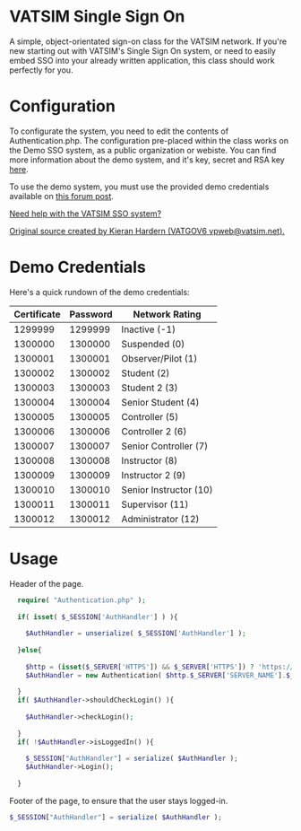 # VATSIM Single Sign On

A simple, object-orientated sign-on class for the VATSIM network. If you're new starting out with VATSIM's Single Sign On system, or need to easily embed SSO into your already written application, this class should work perfectly for you.

# Configuration

To configurate the system, you need to edit the contents of Authentication.php. The configuration pre-placed within the class works on the Demo SSO system, as a public organization or webiste. You can find more information about the demo system, and it's key, secret and RSA key [here](https://forums.vatsim.net/viewtopic.php?t=65319 "VATSIM Forums - New Demo Credentials").

To use the demo system, you must use the provided demo credentials available on [this forum post](https://forums.vatsim.net/viewtopic.php?t=64909 "VATSIM Forums - BETA Details"). 

[Need help with the VATSIM SSO system?](http://forums.vatsim.net/viewforum.php?f=134  "VATSIM Forums - Technical Support - SSO")


[Original source created by Kieran Hardern (VATGOV6 vpweb@vatsim.net).](https://bitbucket.org/KHardern/vatsim-sso-demo/ "VATSIM SSO Demo on Bitbucket.")

# Demo Credentials
Here's a quick rundown of the demo credentials:

| Certificate | Password    | Network Rating        |
|-------------|-------------| ----------------------|
| 1299999     | 1299999     | Inactive (-1)         |
| 1300000     | 1300000     | Suspended (0)         |
| 1300001     | 1300001     | Observer/Pilot (1)    |
| 1300002     | 1300002     | Student (2)           |
| 1300003     | 1300003     | Student 2 (3)         |
| 1300004     | 1300004     | Senior Student (4)    |
| 1300005     | 1300005     | Controller (5)        |
| 1300006     | 1300006     | Controller 2 (6)      |
| 1300007     | 1300007     | Senior Controller (7) |
| 1300008     | 1300008     | Instructor (8)        |
| 1300009     | 1300009     | Instructor 2 (9)      |
| 1300010     | 1300010     | Senior Instructor (10)|
| 1300011     | 1300011     | Supervisor (11)       |
| 1300012     | 1300012     | Administrator (12)    |

# Usage
Header of the page.
```php
  require( "Authentication.php" );
    
  if( isset( $_SESSION['AuthHandler'] ) ){
    
    $AuthHandler = unserialize( $_SESSION['AuthHandler'] );
    
  }else{
  
    $http = (isset($_SERVER['HTTPS']) && $_SERVER['HTTPS']) ? 'https://' : 'http://';
    $AuthHandler = new Authentication( $http.$_SERVER['SERVER_NAME'].$_SERVER['PHP_SELF'] );
    
  }
  if( $AuthHandler->shouldCheckLogin() ){
    
    $AuthHandler->checkLogin();
    
  }
  if( !$AuthHandler->isLoggedIn() ){
    
    $_SESSION["AuthHandler"] = serialize( $AuthHandler );
    $AuthHandler->Login();
    
  }
```

Footer of the page, to ensure that the user stays logged-in.
```php
$_SESSION["AuthHandler"] = serialize( $AuthHandler );
```